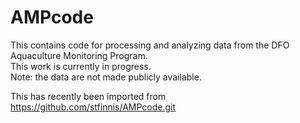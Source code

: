 # AMPcode

This contains code for processing and analyzing data from the DFO Aquaculture Monitoring Program. \
This work is currently in progress. \
Note: the data are not made publicly available.

This has recently been imported from https://github.com/stfinnis/AMPcode.git
